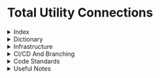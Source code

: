 # Total Utility Connections

<details>
<summary>Index</summary>

1. [Dictionary](#dictionary)
2. [Infrastructure](#infrastructure)
3. [Useful Notes](#useful-notes)
</details>

<details>
<summary>Dictionary</summary>

- **Variations**: A term given to a change to the project that is outside of the scope of the agreed contracted works.
- **Revisions**: A change given to a particular page/content
- **Customers**: A client. Who we sell the project to.
- **End-Customers**: Sometimes the end customer will be different to the customer/client. The customer/client could be working on behalf of multiple end customers.
- **Post Acceptance Form**: A form that is used 'Post Acceptance' (i.e after the customer has accepted the contract) that is used to collect the informations that is required by us to complete the project.
- **Tables**: A page with a table that links to multiple screens/bits of info.
- **Database Tables**: Tables in SQL
- **Phases**: Think of them as sub-projects that can have info that is different from other phases
- **Infrastructure**: a specific phase that doesn't have plots but has infrastucture for the rest of the project (gas pipe and electric cables etc)
</details>

<details>
<summary>Infrastructure</summary>
  
[List your organization's projects here]
</details>

<details>
<summary>CI/CD And Branching</summary>
</details>

<details>
<summary>Code Standards</summary>
</details>

<details>
<summary>Useful Notes</summary>

### 19/06/2024 - 14:11pm - Refresh of current system
- Contains user information with sickness, leave, expenses, vehicles and assets, operational accreditations
- We want to be able to have a workflow status of the project so people have their own tasks they need to complete
- Task based system which displays who the project/utility mix is with and why it is there (a descriptive stage)
- Project should get moved on automatically based on the user's actions rather than the user manually moving it along
- How do we assign someone who isnt a project owner a task on the project
- Will still need minimum of admin to be able to control what department/stage the project is in in case someone enters a field wrong and we need to go back
- Using key dates to cause alerts / emails
- We want to get alerts / my to do list sorted before moving onto adding proper project workflows
- Work request calendar cant identify gaps very well or know when is the best time to plan work for specific teams based off location
- want to be able to pull data out so it is readable and sortable
- Department/ role specific KPI's - use dates and targets
- Sub contractor view??
- What notes are worth as notes and what can be notifcations instead?
- 

### 14/06/2024 - 16:05pm - Work Request Notes
how do we identify different phase cables? identifier of 3x
are some of the forms dependent on what has been previously selected 
(use cable test as example) do all of them need the regular cable test?
change back to 'return to work request'
'Planned Quantity'
Actual Quantity
Reason for difference between Planned and actual quantity
Want to link values from some jobs to other jobs e.g. the excavated amount
shows up in the backfill work instruction
drawings need to go against work request for now until design are fully into
the system to manage latest
PC creates req email PM, PM makes instruction email Operative, When operative submits email pc
Summary of all work instructions with quick navigation to enter the data
for that job. Save and return
'Back' needs to be 'Return'

### 05/06/2024 - 11:00am - More Work Requests with Morekus 
Goal by the 8th July: Have a mocked version of the operative view ready for demonstrating - with the PM and PC side being developed in parallel allowing us to enable full functionality shortly after.

Mocked = operative can login see a hard-coded version of everything i.e. it wont be dynamically be pulling from the database, the goal is more to see that they can make their way around and get any feedback on anything that is missing. The next iteration will be wiring it all up but this will also involve all of the other stuff from our side and the PMs. 

Can PC and PM both create the work instruction? Both can do it 

- Keep services in existing work request for the time being but that can come up a bit later. 
- As laid is the key one that could have file same as another - Penultimate page of Operative work instruction flow should be the as-laid file upload 
- Don't worry about sub-contractors just yet
- Each installation job must have a specific picture against it
- Don't make plot ranges or other location info mandantory but it will be one or the other 
- Primary entry point is still the existing database
- Need to put in field in the database for linking to the new portal page for the operatives
- Do a mock-up of cable test with the required form field elements (for form generation)
- Summary = description of works - generated by the system (show this in the Operative work instruction overview and work instruction summary)
- Work instructions would have a completed by and an amended by (ideally show what has been amended)
- Once save and submit is hit lock document from operative but can be amended by given users (MUST HAVE AUDIT TRAIL and ideally an explanation)
- Anyone can make an amdenmdent
- Water instruction will likely need some changes so start with electricity and gas 

### 29/05/2024 - 10:00am - Work requests with Mark
Work request has to be allocated only to those who are qualified and the work type e.g. electricty only project cant raise a gas job- May not include just yet
Looking at the data capture side first
Current work instruction doesnt say who the operative is (the guy doing the job)
Work is booked per team, different users should be able to be allocated to a team. 
When booking the team must check who if any of the team members are qualified
The work request should go to the person(s) who is qualified for the job within the team
Test Forms - Must be submitted in a specific format
Work requests have pdf drawings - the guy on site has to edit the drawing and draw the as laid they need to be able to access the relevant drawings uploaded against
the project instead of needing to upload a new pdf for each.
What drawing do they need? where do we store it against the project?
Notification when a work request is completed - notify relevant person. 
We want the PC to set up the work request first, then the people on site have to fill it in based on the set up
10% tolerance on what got laid (under and over)
Eventually this has to check against the budget
For some jobs (electricity) people also have to be authorized and not just qualified
Need to have a status of completion, (3/12 done) 
Team dashboard? 
As-Laid drawings could be the same drawing for different sections give them an option same as a previous uploads and then they choose which one, makes the same link to that
upload
Have the system look at test values and check if it is between the estimated normal values if not flag it for the completions person and whoever is entering the data
Do we need to add project status?
Work request should have a summary based on what has been selected for the job
Flowchart template in process documents

### 23/05/2024 - 10:50am - Catch up on paif
commercial is fake everything in domestic - domestic people live there

Paif Component
portal side for paif component checks isCustomer and passes read only is false
staff side read only is true
if making json file set it as embedded resource in the properties



### 14/05/2024 - 16:09pm - Question wording
Add tooltip in customer pov for PAIF Card to explain what it is to customer?
Add Site name to start if paif form title
'Your' for each of the paif questions e.g. 'Your Design Details'
Do we want tooltips for each section to give more info in the paif form?
full turnkey and commercial gas - some fields wont be required but may be (legal, landowner,)
Legal contact tooltip to state who we want
Site Start Date - when they themselves started on site
First Connection Plot Date - their first connection
Anticipated Energization Date 
on add project - when clicking water for utility choose self lay or nav
Add message at bottom if they query the proposal that their business developent manager will be in contact
Electric -> Electricity
Move the 'can you please confirm' to below the master questions
'Is the Site Boundary Correct?' - Always show this question 
If the boundary is wrong they need to upload a drawing to show the correct boundaries
Remove question 'Are the routes correct?'
Address question - 'Is the Site Address Correct'?
Is the number of Gas Service connections correct?
Minimum Call of is one question not individual utility 'Are the minimum call offs acceptable?'
Only use capital letters for the 3 utilities e.g. Electricity
Is the gas load correct - only commercial
Have housing schedule cost question first
have tooltips for some of the questions e.g. housing schedule (this could make money changes)
Add in What3Words in add project



### 10/05/2024 - 12:08pm - Meeting with Cath, Rhys and Kyle
Add who is the sales person for each project
Add Status to proposal confirmation
Have you read and reviewed the proposal and are happy it is correct? if no then show the other questions
Other notes text box at bottom
Show project owners on customer perspective for their project
Different types of water
Solicitor and landowner for gas as well as electric
Housing Type & Housing Schedules

Mixed proposal - number plots which have different utilites e.g. 200 plots but only 100 have gas

Later On
Timeline of project (workflow)
Additional drawings such as Draft

### 16/04/2024 - 11:26am - V1 requirements
### Needed Enquiry Types 
Turnkey 
Ev 
Mixed 
Battery
Domestic 
Commercial 

Gas - Taylor 
Electric - Kyle

- [ ] Remove connections manager 
- [ ] Make the edit highlight grey 
- [ ] Button in create new project to say customer and end-customer same 
- [ ] Rename accounts to customer accounts on Projects page 
- [ ] Highlight changes betweeen PAIFs 
- [ ] Highlight changes in email 
- [ ] Log who created the project
- [ ] CustomerPOV - Hide the word 'Phases' in project info show site name
- [ ] Text standards get sent with send form (proposal drawing & letter they accept)

Questions To think about?
How do we communicate the PAIF document is live so multiple people might change it? Could it be an initial email or a call out box. 

How do we chase this with 

Can we start we have staged data entry, info we need to get started?

AUDITING? Tracking emails 

Next Catch Up on Wednesday 24/04/2024

### 16/04/2024 - Meeting with Rhys and Cath
Mixed use utility
Asset value portals - evc? 
EVC separate to commercial and domestic
Will soon get rid of connections manager
Put utilities at the start - owners only show if they select that utility?
Tell us who created the project
change the yellow highlight on edit to a nice grey
End customer can be the same they have to check a box or something
In customer info have the table say Customer Account instead of just Account
Send form should pull client and end customer if they are different - If sending to client and end customer, different email to explain theyre both filling it out?
Emails history / message history
Have some sort of project status - notifies specific paf sections depending on whats needed next?
CustomerPOV - Hide the word 'Phases' in project info show site name
Text standards get sent with send form (proposal drawing & letter they accept)
Project status - stages with sub stages


### 12/04/2024 - Testing with users notes
1. Make ammendment button after submitting paif takes to all projects rather than that specific one
2. Maybe have astriks or some indentifying for the user that for that section to be all completed they have to fill in the whole section
3. Form status in PAIF table is showing in progress but in project info its submitted?
4. If the client and end customer are different do we want to get the customer accounts for both? and then if they are the same we do a check so we dont get them twice
5. Customer POV - instead of saying 'create' for ammendment say 'edit'
6. Customer has the possibility to change (client)
7. plot to postals? mpan mprn? Only part a Project Coordinator needs
8. Leah suggested edit button for our side "just in case" (Don't think Mark will like this one but let's put it in for review)
9. Address line 2 should be optional 

### 04/042024 15:11 - Taylor's Big Ideas
Asked Taylor about the current set of questions he mentioned that:
1. There are times custom fields are needed to meet niche project requirements 
2. With the current PAIF spec would we handle part of the post-acceptance process in the portal and then the rest in email? Is this more confusing than just email? The missing post-acceptance
questions that Leah gave in her document, are things like if Electric is needed in a High-Rise then we need X (which we currently don't have anything for, this would require changes to create project process and post acceptance form itself)    
3. A quick fix could be include "critical fields" with a create custom question field that the designers could put together (Critical fields being information which is basically always needed, there is alot of information that is needed sometimes)
4. Design can make a PAIF template for us hopefully with a flow diagram for some of the logic they use when putting together a PAIF
Bonus: Also looked at Affinity's portal

### 04/04/2024 08:35 - Archie's PAFological notes
Implementing versioning (without the approve deny system)
  - [ ] Version number increase on form submit and set form to submitted
  - [ ] Little message about submitting the form (this will notify us) 
  - [ ] Test that forms with multiple versions can all be accessed from View Versions button 
  - [ ] Finish PAF view in phases (status and updated fields)
  - [ ] Make old versions of Customer PAF read-only for customer too (maybe give a warning that its an outdated version)
  - [ ] Chase up who needs to be email on PAF submission
  - [ ] Find out about our release timeline and what features need to be in for release?

### 03/04/2024 11:47 - Questions about PAIF
Do we need to include questions which depend on circumstances (if applicable questions) such as Electric being HV or LV or having a Substation? (how important is it)
Do we need the option to have custom questions should every possible question be covered based on the information within the project/ optional by clicking on the question?
Can the project be completed based on the questions/information we are retrieving currently?
What information should be collected in the Infrastructure stage and would any of this overlap into the phases? (if so shall we not include it in the phase or show the information thats been inputted in the infrastructure in the phase as well)

### 03/04/2024 10:01 - Individual component permissions per page
When I say 'Who' I Mean what Roles/Staff level
- [ ] Phase info - Who can delete utilities? (deleting doesnt delete from database but we make them think it does) Director/ITAdmin
- [ ] Infrastructure Info - Who can delete utilities? (deleting doesnt delete from database but we make them think it does)
- [ ] Customer Info - Who can Add Customer Account? (Which the customer can login with, Who can Edit Customer Accounts? (The name and email), Who can reset customer account passwords?
- [ ] Users List - Who can see the page? Who can make new users?(IT, HR and Director) Who can Edit Users? Who can reset Users Passwords? (IT,HR, Director)


### 28/03/2024 - 16:50 - Jack's notes to self
Find out permissions for individual components on each page, who can and can't use specific buttons or see certain fields.
Add User allocation in each project, e.g. project coordinators, lead designer. For now just make a dummy email for each role rather than creating people logins for now.

### 28/03/2024 - 16:32 - Big Confrontation with the Design Team (GONE WRONG!!!)
We asked Rob about the data we need for Turnkey because we didn't have anything for mains disconnects. Rob had a few thoughts on fields that were missing. We then asked Design (mainly Leah) what she thought about the rest, she sent us the PAIF template email they use at the minute and we're missing quite a bit in comparison. For example they have sections like If there is a substation on site give us this information or if the project is HV or LV.  
![image](https://github.com/tucltd/.github/assets/157698519/eb844b4f-0076-4f3c-9af5-fe311e0f60e7)


### 28/03/2024 13:47 - Who has permission for each page? (Roles for each page as a whole not individual sections on a page)
- [x] Login - AllowAnonymous 
- [x] Portal Login - AllowAnonymous
- [x] Forgot Password - AllowAnonymous
- [x] Portal Forgot Password - AllowAnonymous
- [x] Password Reset - AllowAnonymous
- [x] Portal Password Reset - AllowAnonymous
- [x] Home - Staff
- [x] Projects - Staff
- [x] Project info - Staff 
- [x] Phase info - Staff
- [x] Infrastructure Info - Staff
- [x] Customer List - Staff
- [x] Customer Info - Staff
- [x] PAF Form Page Users - Staff
- [x] PAF Form Page Customers - Customer
- [x] Portal Home Page - Customer
- [x] Portal Project Info - Customer
- [x] Portal Change Password - Customer
- [ ] Users List - Staff + Who??
Bonus - Make ItAdmin only
- [x] Calendar
- [x] Leave Control


### 19/03/2024 16:45 - Emails
- [x] User welcome, tell them their password and tell them to change it
- [x] Same as above but for customers
- [x] Notify Customers their password reset
- [x] Forgot Password function
- [x] Tidy Up Forgot Password and make it look nice
- [ ] Email customer when PAF created
- [ ] Email Us when they submit PAF - Add selection to who we want on the project to handle it (look at current Add Project system minus tendering engineer. We will need roles for this)
  Extra
- [x] Users Table gets All Users, we want to get all users without a CustomerId
- [x] Check when creating CustomerAccount that the email isnt already in use (use code from creating Users)


### 19/03/2024 09:06 - Jack's To Do List
- [x] Customer POV projects table - Everyone can see a project that they are linked to at any stage
- [x] Customer POV PAF Forms for Infrastructure and Phases - If First Customer, can see all Infrastructure and phases PAF's. Else, only show the parts where they are the end customer
- [ ] tooltip for add project to explain who and what each customer is?
- [x] Paf form icon needs alignment infrastructure & Phases tables CustomerPOV

### 15/03/2024 10:56 - Jack's To Do List
- [x] Infastructure table 

- [x] add multiphase bool to project table

- [x] multiphase yes no in create project

- [x] To be able to change whether project is multiphase or not after its created

- [x] Add Phase in projectInfo should not work if set to non multiphase, have a tool tip if hovered to tell user project must be multi phase to add phases

- [x] Complete Infrastructure Repository and Service Layers

- [x] Add 'Infrastructure' to AddProjectDialog

- [x] Display infrastructure in project info

- [x] Infrastructue Info page Navigation

- [x] Add service to get phaseId using project number and phase number

- [x] infrastructure info page fix (gets infrastructure based on projectId)

- [x]  int InfrastructureCustomerId = Customers.FirstOrDefault(c => c.CustomerName == Infrastructure.SelectedCustomerId)?.Id ?? 0; If 0, customer doesnt exist so dont let them create


### 15/03/2024 9:58 - Notes and thoughts on how to maybe bring salvation to the system
We need an infastructure table - What information would this contain and what does it feed the other phases, it's own acceptance form?

Can switch from multi phase site and single phase site at any point

if switched from multi to single, phases need to be 'Abandoned'. Boolean in phases table for abandoned?

What information do we need in the infastructure table?

### 14/03/2024 13:09 - More questions with Mark :)
Phase 0/ Infrastrucutre Phase could be a common phase shared amongst all phases (like a parent phase the rest feed off). 

Do we need an infrastructure layer for projects that are handled by a contractor? If so, Infastructure table?
If single phase site, infastructure and phase 1 is combined into 1. If multi-phase, infastructure phase and multiple phases. Need to be able to switch to multi phase site later on?

Functionality to be able to break a project into phases at a later date, will they still need a paf form?

Can phases and projects both have over head variations which affect all children of them? 

Mark also introduced the idea of an Enabling Contractor (don't know if this is relevant at all) 

Can individual phases be put on hold?

### 12/03/2024 9:10 - To do list and Questions for PAF Form

- [ ] Do we want PAF forms to have both versions and variations (regarding the database)
- [ ] If variation how do we want to store and identify it within db tables
- [ ] What do we want the message to be for the customer if they update a field such as CAD plan? e.g. 'this could cause a new variation are you sure you want to continue?'
- [ ] What fields would cause a variation?
- [ ] Do we want approve and approve with new variation option?
- [ ] Do we want the customer to have to request a variation or do we want to 'force' the customer and tell them there is a variation? Do we want the customer to have to approve the variation
- [ ] Split into different types of variations/Ammendments? (Cost / Design / Design with Cost) (Design Ammendment instead of variation but cost is cost variation?
- [ ] If a new variation is created, how do we notify the customer? e.g. email saying a new variation for project xxxxx has been created and one of our team members will be in contact

File Uploads should only overwrite a file in azure with a new version if the file has previously been approved
Individual approve or deny for files + status tags for uploaded blob files

### 11/03/2024 10:36 - Made the mistake of asking more questions to Phil

Revisions are now variations
On PAF update if the change is significant i.e. affects design work then this will create a variation because design work may have to be redone changing project timelines.

Variation = New Form (big change 5 new houses add to plot - job is different now)

Version = any section updated (silly little change i.e. solicitor phone number changed)

### 8/03/2024 - Jacky's questions for Ross

End Customers and Contractors, who fills in the PAIF and who do we give accounts to?
need end customer field in project table, contractors can have multiple clients with projects Both need to login

can a project have more than 1 customer and 1 end customer?
projects can have 1 customer and multiple end customers
projects can have multiple PAF forms

Can have 2 enquiry types do we need to worry about commercial domestic

Add isGasDom/Com/elec/wat to project table & second enquiry type

be able to add and remove utilities after project is created

Form builder should be Send form where user selects customer account(s) they want to notify via email. Keep select options on form sender, should the selections be linked to the project table? (if gas commercial is selected in project table it is already ticked in form, if then unticked it is removed from the project table) pre populate from database but unticking doesnt remove it

are we including turnkey? can it be turnkey and another enquiry type? only turn key
fibre? yes

Can the PAIF go on hold? or just the project - just project
Last Updated and by who for Customer POV projects table - status, last updated, change 'Projects' to 'Post Acceptance Forms'

Approve and Deny PAIF?

</details>
